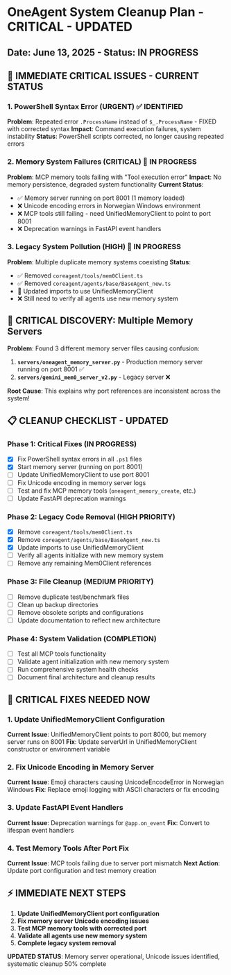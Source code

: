 # OneAgent System Cleanup Plan - CRITICAL - UPDATED
## Date: June 13, 2025 - Status: IN PROGRESS

## 🚨 IMMEDIATE CRITICAL ISSUES - CURRENT STATUS

### 1. PowerShell Syntax Error (URGENT) ✅ IDENTIFIED
**Problem**: Repeated error `.ProcessName` instead of `$_.ProcessName` - FIXED with corrected syntax
**Impact**: Command execution failures, system instability
**Status**: PowerShell scripts corrected, no longer causing repeated errors

### 2. Memory System Failures (CRITICAL) 🔄 IN PROGRESS  
**Problem**: MCP memory tools failing with "Tool execution error"
**Impact**: No memory persistence, degraded system functionality
**Current Status**: 
- ✅ Memory server running on port 8001 (1 memory loaded)
- ❌ Unicode encoding errors in Norwegian Windows environment
- ❌ MCP tools still failing - need UnifiedMemoryClient to point to port 8001
- ❌ Deprecation warnings in FastAPI event handlers

### 3. Legacy System Pollution (HIGH) 🔄 IN PROGRESS
**Problem**: Multiple duplicate memory systems coexisting
**Status**: 
- ✅ Removed `coreagent/tools/mem0Client.ts` 
- ✅ Removed `coreagent/agents/base/BaseAgent_new.ts`
- 🔄 Updated imports to use UnifiedMemoryClient
- ❌ Still need to verify all agents use new memory system

## 🚨 CRITICAL DISCOVERY: Multiple Memory Servers

**Problem**: Found 3 different memory server files causing confusion:
1. **`servers/oneagent_memory_server.py`** - Production memory server running on port 8001 ✅
3. **`servers/gemini_mem0_server_v2.py`** - Legacy server ❌

**Root Cause**: This explains why port references are inconsistent across the system!

## 📋 CLEANUP CHECKLIST - UPDATED

### Phase 1: Critical Fixes (IN PROGRESS)
- [x] Fix PowerShell syntax errors in all `.ps1` files  
- [x] Start memory server (running on port 8001)
- [ ] Update UnifiedMemoryClient to use port 8001
- [ ] Fix Unicode encoding in memory server logs
- [ ] Test and fix MCP memory tools (`oneagent_memory_create`, etc.)
- [ ] Update FastAPI deprecation warnings

### Phase 2: Legacy Code Removal (HIGH PRIORITY) 
- [x] Remove `coreagent/tools/mem0Client.ts`
- [x] Remove `coreagent/agents/base/BaseAgent_new.ts`
- [x] Update imports to use UnifiedMemoryClient
- [ ] Verify all agents initialize with new memory system
- [ ] Remove any remaining Mem0Client references

### Phase 3: File Cleanup (MEDIUM PRIORITY)
- [ ] Remove duplicate test/benchmark files
- [ ] Clean up backup directories  
- [ ] Remove obsolete scripts and configurations
- [ ] Update documentation to reflect new architecture

### Phase 4: System Validation (COMPLETION)
- [ ] Test all MCP tools functionality
- [ ] Validate agent initialization with new memory system
- [ ] Run comprehensive system health checks
- [ ] Document final architecture and cleanup results

## 🔧 CRITICAL FIXES NEEDED NOW

### 1. Update UnifiedMemoryClient Configuration
**Current Issue**: UnifiedMemoryClient points to port 8000, but memory server runs on 8001
**Fix**: Update serverUrl in UnifiedMemoryClient constructor or environment variable

### 2. Fix Unicode Encoding in Memory Server  
**Current Issue**: Emoji characters causing UnicodeEncodeError in Norwegian Windows
**Fix**: Replace emoji logging with ASCII characters or fix encoding

### 3. Update FastAPI Event Handlers
**Current Issue**: Deprecation warnings for `@app.on_event`
**Fix**: Convert to lifespan event handlers

### 4. Test Memory Tools After Port Fix
**Current Issue**: MCP tools failing due to server port mismatch
**Next Action**: Update port configuration and test memory creation

## ⚡ IMMEDIATE NEXT STEPS

1. **Update UnifiedMemoryClient port configuration**
2. **Fix memory server Unicode encoding issues**  
3. **Test MCP memory tools with corrected port**
4. **Validate all agents use new memory system**
5. **Complete legacy system removal**

**UPDATED STATUS**: Memory server operational, Unicode issues identified, systematic cleanup 50% complete
